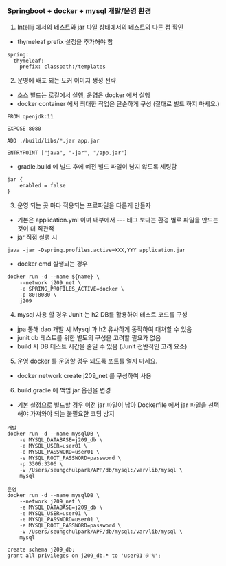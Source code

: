### Springboot + docker + mysql 개발/운영 환경 
1. Intellij 에서의 테스트와 jar 파일 상태에서의 테스트의 다른 점 확인
  - thymeleaf prefix 설정을 추가해야 함 
<pre><code>spring:
  thymeleaf:
    prefix: classpath:/templates</code></pre>

2. 운영에 배포 되는 도커 이미지 생성 전략 
  - 소스 빌드는 로컬에서 실행, 운영은 docker 에서 실행
  - docker container 에서 최대한 작업은 단순하게 구성 (절대로 빌드 하지 마세요.)
<pre><code>FROM openjdk:11

EXPOSE 8080

ADD ./build/libs/*.jar app.jar

ENTRYPOINT ["java", "-jar", "/app.jar"]</code></pre>
  - gradle.build 에 빌드 후에 예전 빌드 파일이 남지 않도록 세팅함
<pre><code>jar {
    enabled = false
}</code></pre>
3. 운영 되는 곳 마다 적용되는 프로파일을 다른게 만들자
  - 기본은 application.yml 이며 내부에서 --- 태그 보다는 환경 별로 파일을 만드는 것이 더 직관적
  - jar 직접 실행 시
<pre><code>java -jar -Dspring.profiles.active=XXX,YYY application.jar</code></pre>
  - docker cmd 실행되는 경우 
<pre><code>docker run -d --name ${name} \
    --network j209_net \
    -e SPRING_PROFILES_ACTIVE=docker \
    -p 80:8080 \
    j209</code></pre>

4. mysql 사용 할 경우 Junit 는 h2 DB를 활용하여 테스트 코드를 구성
  - jpa 통해 dao 개발 시 Mysql 과 h2 유사하게 동작하여 대처할 수 있음
  - junit db 테스트를 위한 별도의 구성을 고려할 필요가 없음 
  - build 시 DB 테스트 시간을 줄일 수 있음 (Junit 전반적인 고려 요소)


5. 운영 docker 를 운영할 경우 되도록 포트를 열지 마세요.
  - docker network create j209_net 를 구성하여 사용

6. build.gradle 에 백업 jar 옵션을 변경
  - 기본 설정으로 빌드할 경우 이전 jar 파일이 남아 Dockerfile 에서 jar 파일을 선택해야 가져와야 되는 불필요한 코딩 방지 

<pre><code>개발 
docker run -d --name mysqlDB \
    -e MYSQL_DATABASE=j209_db \
    -e MYSQL_USER=user01 \
    -e MYSQL_PASSWORD=user01 \
    -e MYSQL_ROOT_PASSWORD=password \
    -p 3306:3306 \
    -v /Users/seungchulpark/APP/db/mysql:/var/lib/mysql \
    mysql

운영
docker run -d --name mysqlDB \
    --network j209_net \
    -e MYSQL_DATABASE=j209_db \
    -e MYSQL_USER=user01 \
    -e MYSQL_PASSWORD=user01 \
    -e MYSQL_ROOT_PASSWORD=password \
    -v /Users/seungchulpark/APP/db/mysql:/var/lib/mysql \
    mysql

create schema j209_db;
grant all privileges on j209_db.* to 'user01'@'%';</code></pre>